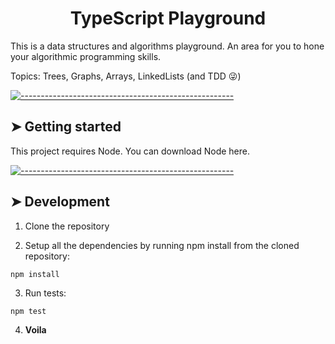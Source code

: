 <!-- ⚠️ This README has been generated from the file(s) "blueprint.md" ⚠️--><!-- ⚠️ This README has been generated from the file(s) "blueprint.md" ⚠️--><h1 align="center">TypeScript Playground</h1>

This is a data structures and algorithms playground. An area for you to hone your algorithmic programming skills.

Topics: Trees, Graphs, Arrays, LinkedLists (and TDD 😜)

[![-----------------------------------------------------](https://raw.githubusercontent.com/andreasbm/readme/master/assets/lines/colored.png)](#-getting-started)

## ➤ Getting started

This project requires Node. You can download Node here.


[![-----------------------------------------------------](https://raw.githubusercontent.com/andreasbm/readme/master/assets/lines/colored.png)](#-development)

## ➤ Development

1. Clone the repository

2. Setup all the dependencies by running npm install from the cloned repository:
```
npm install
```

3. Run tests:
```
npm test
```

4. <strong>Voila</strong>
